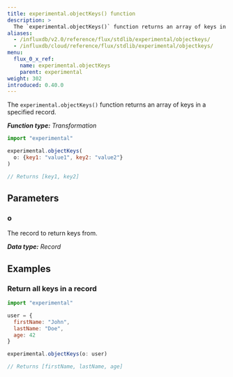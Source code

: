 ```yaml
---
title: experimental.objectKeys() function
description: >
  The `experimental.objectKeys()` function returns an array of keys in a specified record.
aliases:
  - /influxdb/v2.0/reference/flux/stdlib/experimental/objectkeys/
  - /influxdb/cloud/reference/flux/stdlib/experimental/objectkeys/
menu:
  flux_0_x_ref:
    name: experimental.objectKeys
    parent: experimental
weight: 302
introduced: 0.40.0
---
```


The `experimental.objectKeys()` function returns an array of keys in a specified record.

_**Function type:** Transformation_

```js
import "experimental"

experimental.objectKeys(
  o: {key1: "value1", key2: "value2"}
)

// Returns [key1, key2]
```

## Parameters

### o
The record to return keys from.

_**Data type:** Record_

## Examples

### Return all keys in a record
```js
import "experimental"

user = {
  firstName: "John",
  lastName: "Doe",
  age: 42
}

experimental.objectKeys(o: user)

// Returns [firstName, lastName, age]
```
